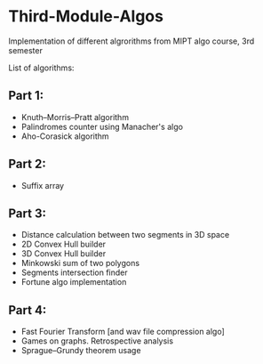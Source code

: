 # Third-Module-Algos

Implementation of different algrorithms from MIPT algo course, 3rd semester

List of algorithms:

## Part 1:
- Knuth–Morris–Pratt algorithm
- Palindromes counter using Manacher's algo
- Aho-Corasick algorithm

## Part 2:
- Suffix array

## Part 3:
- Distance calculation between two segments in 3D space
- 2D Convex Hull builder
- 3D Convex Hull builder
- Minkowski sum of two polygons
- Segments intersection finder
- Fortune algo implementation

## Part 4:
- Fast Fourier Transform [and wav file compression algo]
- Games on graphs. Retrospective analysis
- Sprague–Grundy theorem usage